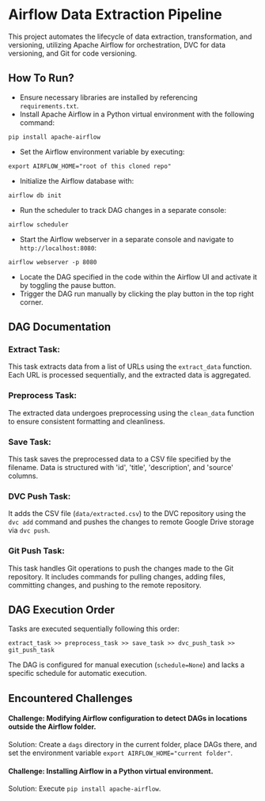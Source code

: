 # Airflow Data Extraction Pipeline
This project automates the lifecycle of data extraction, transformation, and versioning, utilizing Apache Airflow for orchestration, DVC for data versioning, and Git for code versioning.

## How To Run?
- Ensure necessary libraries are installed by referencing `requirements.txt`.
- Install Apache Airflow in a Python virtual environment with the following command:
```
pip install apache-airflow
```

- Set the Airflow environment variable by executing:
```
export AIRFLOW_HOME="root of this cloned repo"
```

- Initialize the Airflow database with:
```
airflow db init
```

- Run the scheduler to track DAG changes in a separate console:
```
airflow scheduler
```

- Start the Airflow webserver in a separate console and navigate to `http://localhost:8080`:
```
airflow webserver -p 8080
```

- Locate the DAG specified in the code within the Airflow UI and activate it by toggling the pause button.
- Trigger the DAG run manually by clicking the play button in the top right corner.

## DAG Documentation

### Extract Task:
This task extracts data from a list of URLs using the `extract_data` function. Each URL is processed sequentially, and the extracted data is aggregated.

### Preprocess Task:
The extracted data undergoes preprocessing using the `clean_data` function to ensure consistent formatting and cleanliness.

### Save Task:
This task saves the preprocessed data to a CSV file specified by the filename. Data is structured with 'id', 'title', 'description', and 'source' columns.

### DVC Push Task:
It adds the CSV file (`data/extracted.csv`) to the DVC repository using the `dvc add` command and pushes the changes to remote Google Drive storage via `dvc push`.

### Git Push Task:
This task handles Git operations to push the changes made to the Git repository. It includes commands for pulling changes, adding files, committing changes, and pushing to the remote repository.

## DAG Execution Order
Tasks are executed sequentially following this order:

`extract_task >> preprocess_task >> save_task >> dvc_push_task >> git_push_task`

The DAG is configured for manual execution (`schedule=None`) and lacks a specific schedule for automatic execution.

## Encountered Challenges
#### Challenge: Modifying Airflow configuration to detect DAGs in locations outside the Airflow folder.
Solution: Create a `dags` directory in the current folder, place DAGs there, and set the environment variable `export AIRFLOW_HOME="current folder"`.

#### Challenge: Installing Airflow in a Python virtual environment.
Solution: Execute `pip install apache-airflow`.
